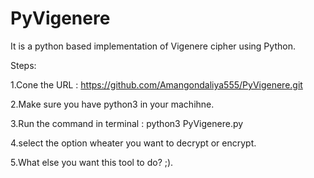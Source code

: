 # PyVigenere

It is a python based implementation of Vigenere cipher using Python.

Steps:

1.Cone the URL : https://github.com/Amangondaliya555/PyVigenere.git

2.Make sure you have python3 in your machihne.

3.Run the command in terminal : python3 PyVigenere.py

4.select the option wheater you want to decrypt or encrypt.

5.What else you want this tool to do? ;).
